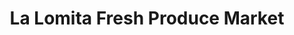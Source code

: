 ---
title: "La Lomita Fresh Produce Market"
url: /la-porte/la-lomita-fresh-produce-market/
shop: Gemüse & Obst
---